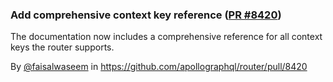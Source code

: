 ### Add comprehensive context key reference ([PR #8420](https://github.com/apollographql/router/pull/8420))

The documentation now includes a comprehensive reference for all context keys the router supports.

By [@faisalwaseem](https://github.com/faisalwaseem) in https://github.com/apollographql/router/pull/8420
